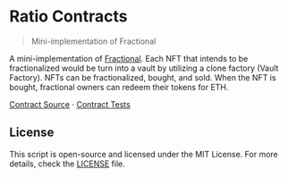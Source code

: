 # Ratio Contracts

> Mini-implementation of Fractional

A mini-implementation of [Fractional](https://fractional.art/). Each NFT that intends to be fractionalized would be turn into a vault by utilizing a clone factory (Vault Factory). NFTs can be fractionalized, bought, and sold. When the NFT is bought, fractional owners can redeem their tokens for ETH.

[Contract Source](src) · [Contract Tests](test)

## License

This script is open-source and licensed under the MIT License. For more details, check the [LICENSE](LICENSE) file.
